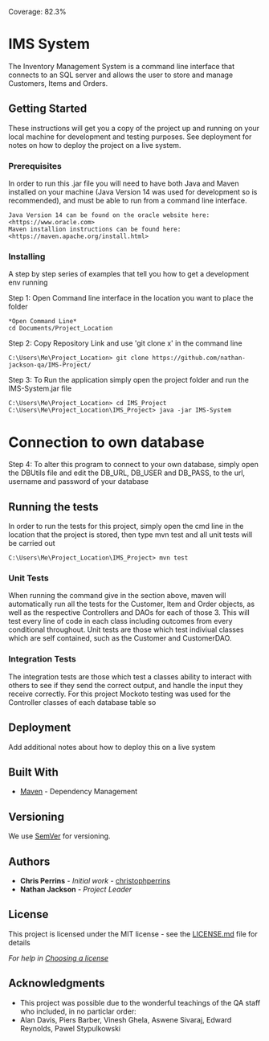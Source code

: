 Coverage: 82.3%
# IMS System

The Inventory Management System is a command line interface that connects to an SQL server and allows the user to store and manage Customers, Items and Orders.

## Getting Started

These instructions will get you a copy of the project up and running on your local machine for development and testing purposes. See deployment for notes on how to deploy the project on a live system.

### Prerequisites

In order to run this .jar file you will need to have both Java and Maven installed on your machine (Java Version 14 was used for development so is recommended), and must be able to run from a command line interface.

```
Java Version 14 can be found on the oracle website here: <https://www.oracle.com>
Maven installion instructions can be found here: <https://maven.apache.org/install.html>
```

### Installing

A step by step series of examples that tell you how to get a development env running

Step 1: Open Command line interface in the location you want to place the folder

```
*Open Command Line*
cd Documents/Project_Location
```

Step 2: Copy Repository Link and use 'git clone x' in the command line

```
C:\Users\Me\Project_Location> git clone https://github.com/nathan-jackson-qa/IMS-Project/
```

Step 3: To Run the application simply open the project folder and run the IMS-System.jar file

```
C:\Users\Me\Project_Location> cd IMS_Project
C:\Users\Me\Project_Location\IMS_Project> java -jar IMS-System
```
# Connection to own database
Step 4: To alter this program to connect to your own database, simply open the DBUtils file and edit the DB_URL, DB_USER and DB_PASS, to the url, username and password of your database

## Running the tests

In order to run the tests for this project, simply open the cmd line in the location that the project is stored, then type mvn test and all unit tests will be carried out

```
C:\Users\Me\Project_Location\IMS_Project> mvn test
```

### Unit Tests 

When running the command give in the section above, maven will automatically run all the tests for the Customer, Item and Order objects, as well as the respective Controllers and DAOs for each of those 3. This will test every line of code in each class including outcomes from every conditional throughout. Unit tests are those which test indiviual classes which are self contained, such as the Customer and CustomerDAO.

### Integration Tests

The integration tests are those which test a classes ability to interact with others to see if they send the correct output, and handle the input they receive correctly. For this project Mockoto testing was used for the Controller classes of each database table so 

## Deployment

Add additional notes about how to deploy this on a live system

## Built With

* [Maven](https://maven.apache.org/) - Dependency Management

## Versioning

We use [SemVer](http://semver.org/) for versioning.

## Authors

* **Chris Perrins** - *Initial work* - [christophperrins](https://github.com/christophperrins)
* **Nathan Jackson** - *Project Leader*

## License

This project is licensed under the MIT license - see the [LICENSE.md](LICENSE.md) file for details 

*For help in [Choosing a license](https://choosealicense.com/)*

## Acknowledgments

* This project was possible due to the wonderful teachings of the QA staff who included, in no particlar order:
* Alan Davis, Piers Barber, Vinesh Ghela, Aswene Sivaraj, Edward Reynolds, Pawel Stypulkowski

